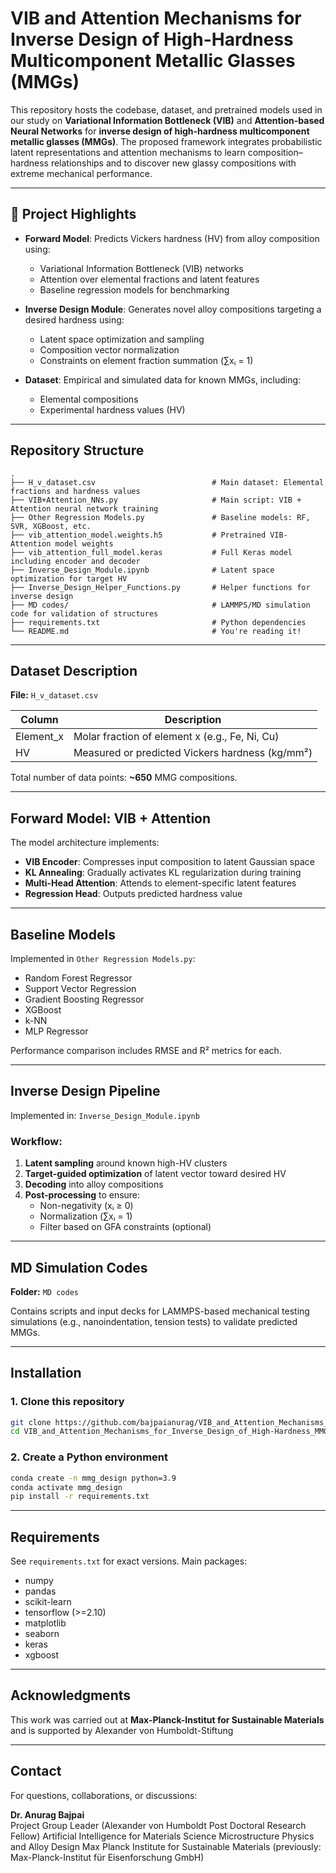 
# VIB and Attention Mechanisms for Inverse Design of High-Hardness Multicomponent Metallic Glasses (MMGs)

This repository hosts the codebase, dataset, and pretrained models used in our study on **Variational Information Bottleneck (VIB)** and **Attention-based Neural Networks** for **inverse design of high-hardness multicomponent metallic glasses (MMGs)**. The proposed framework integrates probabilistic latent representations and attention mechanisms to learn composition–hardness relationships and to discover new glassy compositions with extreme mechanical performance.

---

## 🚀 Project Highlights

- **Forward Model**: Predicts Vickers hardness (HV) from alloy composition using:
  - Variational Information Bottleneck (VIB) networks
  - Attention over elemental fractions and latent features
  - Baseline regression models for benchmarking

- **Inverse Design Module**: Generates novel alloy compositions targeting a desired hardness using:
  - Latent space optimization and sampling
  - Composition vector normalization
  - Constraints on element fraction summation (∑xᵢ = 1)

- **Dataset**: Empirical and simulated data for known MMGs, including:
  - Elemental compositions
  - Experimental hardness values (HV)

---

## Repository Structure

```
.
├── H_v_dataset.csv                          # Main dataset: Elemental fractions and hardness values
├── VIB+Attention_NNs.py                     # Main script: VIB + Attention neural network training
├── Other Regression Models.py               # Baseline models: RF, SVR, XGBoost, etc.
├── vib_attention_model.weights.h5           # Pretrained VIB-Attention model weights
├── vib_attention_full_model.keras           # Full Keras model including encoder and decoder
├── Inverse_Design_Module.ipynb              # Latent space optimization for target HV
├── Inverse_Design_Helper_Functions.py       # Helper functions for inverse design
├── MD codes/                                # LAMMPS/MD simulation code for validation of structures
├── requirements.txt                         # Python dependencies
└── README.md                                # You're reading it!
```

---

## Dataset Description

**File:** `H_v_dataset.csv`

| Column         | Description                                      |
|----------------|--------------------------------------------------|
| Element_x      | Molar fraction of element x (e.g., Fe, Ni, Cu)   |
| HV             | Measured or predicted Vickers hardness (kg/mm²)  |

Total number of data points: **~650** MMG compositions.

---

## Forward Model: VIB + Attention

The model architecture implements:

- **VIB Encoder**: Compresses input composition to latent Gaussian space
- **KL Annealing**: Gradually activates KL regularization during training
- **Multi-Head Attention**: Attends to element-specific latent features
- **Regression Head**: Outputs predicted hardness value

---

## Baseline Models

Implemented in `Other Regression Models.py`:

- Random Forest Regressor  
- Support Vector Regression  
- Gradient Boosting Regressor  
- XGBoost  
- k-NN  
- MLP Regressor  

Performance comparison includes RMSE and R² metrics for each.

---

## Inverse Design Pipeline

Implemented in: `Inverse_Design_Module.ipynb`

### Workflow:
1. **Latent sampling** around known high-HV clusters
2. **Target-guided optimization** of latent vector toward desired HV
3. **Decoding** into alloy compositions
4. **Post-processing** to ensure:
   - Non-negativity (xᵢ ≥ 0)
   - Normalization (∑xᵢ = 1)
   - Filter based on GFA constraints (optional)

---

## MD Simulation Codes

**Folder:** `MD codes`

Contains scripts and input decks for LAMMPS-based mechanical testing simulations (e.g., nanoindentation, tension tests) to validate predicted MMGs.

---

## Installation

### 1. Clone this repository
```bash
git clone https://github.com/bajpaianurag/VIB_and_Attention_Mechanisms_for_Inverse_Design_of_High-Hardness_MMGs.git
cd VIB_and_Attention_Mechanisms_for_Inverse_Design_of_High-Hardness_MMGs
```

### 2. Create a Python environment
```bash
conda create -n mmg_design python=3.9
conda activate mmg_design
pip install -r requirements.txt
```

---

## Requirements

See `requirements.txt` for exact versions. Main packages:
- numpy
- pandas
- scikit-learn
- tensorflow (>=2.10)
- matplotlib
- seaborn
- keras
- xgboost

---

## Acknowledgments

This work was carried out at **Max-Planck-Institut for Sustainable Materials** and is supported by Alexander von Humboldt-Stiftung

---

## Contact

For questions, collaborations, or discussions:

**Dr. Anurag Bajpai**  
Project Group Leader (Alexander von Humboldt Post Doctoral Research Fellow)
Artificial Intelligence for Materials Science
Microstructure Physics and Alloy Design
Max Planck Institute for Sustainable Materials (previously: Max-Planck-Institut für Eisenforschung GmbH)

